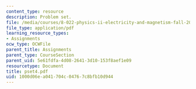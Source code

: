 ```yaml
---
content_type: resource
description: Problem set.
file: /media/courses/8-022-physics-ii-electricity-and-magnetism-fall-2006/1000d06ea041704c04767c8bfb10d944_pset4.pdf
file_type: application/pdf
learning_resource_types:
- Assignments
ocw_type: OCWFile
parent_title: Assignments
parent_type: CourseSection
parent_uid: 5e61fdfa-4d08-2641-3d10-153f8aef1e09
resourcetype: Document
title: pset4.pdf
uid: 1000d06e-a041-704c-0476-7c8bfb10d944
---
```

